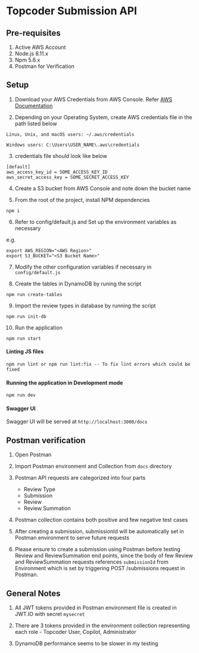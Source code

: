 # Topcoder Submission API

## Pre-requisites

1. Active AWS Account
2. Node.js 8.11.x
3. Npm 5.6.x
4. Postman for Verification

## Setup

1. Download your AWS Credentials from AWS Console. Refer [AWS Documentation](https://docs.aws.amazon.com/sdk-for-javascript/v2/developer-guide/getting-your-credentials.html)

2. Depending on your Operating System, create AWS credentials file in the path listed below

```
Linux, Unix, and macOS users: ~/.aws/credentials

Windows users: C:\Users\USER_NAME\.aws\credentials
```

3. credentials file should look like below

```
[default]
aws_access_key_id = SOME_ACCESS_KEY_ID
aws_secret_access_key = SOME_SECRET_ACCESS_KEY
```


4. Create a S3 bucket from AWS Console and note down the bucket name

5. From the root of the project, install NPM dependencies

```
npm i
```

6. Refer to config/default.js and Set up the environment variables as necessary

e.g.

```
export AWS_REGION="<AWS Region>"
export S3_BUCKET="<S3 Bucket Name>"
```

7. Modify the other configuration variables if necessary in `config/default.js`

8. Create the tables in DynamoDB by runing the script

```
npm run create-tables
```

9. Import the review types in database by running the script

```
npm run init-db
```

10. Run the application

```
npm run start
```

#### Linting JS files

```
npm run lint or npm run lint:fix -- To fix lint errors which could be fixed
```

#### Running the application in Development mode

```
npm run dev
```


#### Swagger UI

Swagger UI will be served at `http://localhost:3000/docs`

## Postman verification

1. Open Postman

2. Import Postman environment and Collection from `docs` directory

3. Postman API requests are categorized into four parts 
   - Review Type
   - Submission
   - Review
   - Review Summation

4. Postman collection contains both positive and few negative test cases

5. After creating a submission, submissionId will be automatically set in Postman environment to serve future requests

6. Please ensure to create a submission using Postman before testing Review and ReviewSummation end points, since the body of few Review and ReviewSummation requests references `submissionId` from Environment which is set by triggering POST /submissions request in Postman.

## General Notes

1. All JWT tokens provided in Postman environment file is created in JWT.IO with secret `mysecret`

2. There are 3 tokens provided in the environment collection representing each role - Topcoder User, Copilot, Administrator

3. DynamoDB performance seems to be slower in my testing